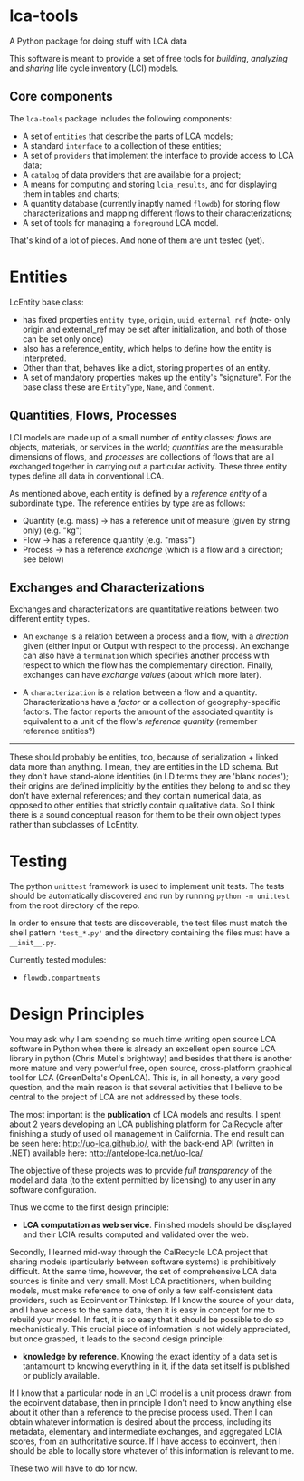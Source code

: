 # lca-tools
A Python package for doing stuff with LCA data

This software is meant to provide a set of free tools for _building_, _analyzing_ and _sharing_ life cycle inventory (LCI) models.


## Core components

The `lca-tools` package includes the following components:

 * A set of `entities` that describe the parts of LCA models;
 * A standard `interface` to a collection of these entities;
 * A set of `providers` that implement the interface to provide access to LCA data;
 * A `catalog` of data providers that are available for a project;
 * A means for computing and storing `lcia_results`, and for displaying them in tables and charts;
 * A quantity database (currently inaptly named `flowdb`) for storing flow characterizations and mapping different flows to their characterizations;
 * A set of tools for managing a `foreground` LCA model.

That's kind of a lot of pieces. And none of them are unit tested (yet).


# Entities

LcEntity base class:

 - has fixed properties `entity_type`, `origin`, `uuid`, `external_ref` (note- only origin and external_ref may be set after initialization, and both of those can be set only once)
 - also has a reference_entity, which helps to define how the entity is interpreted.
 - Other than that, behaves like a dict, storing properties of an entity.
 - A set of mandatory properties makes up the entity's "signature".  For the base class these are `EntityType`, `Name`, and `Comment`.

## Quantities, Flows, Processes

LCI models are made up of a small number of entity classes: _flows_ are objects, materials, or services in the world; _quantities_ are the measurable dimensions of flows, and _processes_ are collections of flows that are all exchanged together in carrying out a particular activity. These three entity types define all data in conventional LCA.

As mentioned above, each entity is defined by a _reference entity_ of a subordinate type.  The reference entities by type are as follows:

 * Quantity (e.g. mass) -> has a reference unit of measure (given by string only) (e.g. "kg")
 * Flow -> has a reference quantity (e.g. "mass")
 * Process -> has a reference _exchange_ (which is a flow and a direction; see below)

## Exchanges and Characterizations

Exchanges and characterizations are quantitative relations between two different entity types.

 * An `exchange` is a relation between a process and a flow, with a _direction_ given (either Input or Output with respect to the process).  An exchange can also have a `termination` which specifies another process with respect to which the flow has the complementary direction.  Finally, exchanges can have _exchange values_ (about which more later).

 * A `characterization` is a relation between a flow and a quantity.  Characterizations have a _factor_ or a collection of geography-specific factors.  The factor reports the amount of the associated quantity is equivalent to a unit of the flow's _reference quantity_ (remember reference entities?)




----- -----
These should probably be entities, too, because of serialization + linked data more than anything.  I mean, they are entities in the LD schema.  But they don't have stand-alone identities (in LD terms they are 'blank nodes'); their origins are defined implicitly by the entities they belong to and so they don't have external references; and they contain numerical data, as opposed to other entities that strictly contain qualitative data.  So I think there is a sound conceptual reason for them to be their own object types rather than subclasses of LcEntity.









# Testing

The python `unittest` framework is used to implement unit tests.  The tests should be automatically discovered and run by running `python -m unittest` from the root directory of the repo.

In order to ensure that tests are discoverable, the test files must match the shell pattern `'test_*.py'` and the directory containing the files must have a `__init__.py`.

Currently tested modules:

 * `flowdb.compartments`



# Design Principles

You may ask why I am spending so much time writing open source LCA software in Python when there is already an excellent open source LCA library in python (Chris Mutel's brightway) and besides that there is another more mature and very powerful free, open source, cross-platform graphical tool for LCA (GreenDelta's OpenLCA).  This is, in all honesty, a very good question, and the main reason is that several activities that I believe to be central to the project of LCA are not addressed by these tools.

The most important is the __publication__ of LCA models and results.  I spent about 2 years developing an LCA publishing platform for CalRecycle after finishing a study of used oil management in California.  The end result can be seen here: http://uo-lca.github.io/, with the back-end API (written in .NET) available here: http://antelope-lca.net/uo-lca/

The objective of these projects was to provide _full transparency_ of the model and data (to the extent permitted by licensing) to any user in any software configuration.

Thus we come to the first design principle:

 * __LCA computation as web service__.  Finished models should be displayed and their LCIA results computed and validated over the web.  

Secondly, I learned mid-way through the CalRecycle LCA project that sharing models (particularly between software systems) is prohibitively difficult.  At the same time, however, the set of comprehensive LCA data sources is finite and very small.  Most LCA practitioners, when building models, must make reference to one of only a few self-consistent data providers, such as Ecoinvent or Thinkstep.  If I know the source of your data, and I have access to the same data, then it is easy in concept for me to rebuild your model.  In fact, it is so easy that it should be possible to do so mechanistically.  This crucial piece of information is not widely appreciated, but once grasped, it leads to the second design principle:

 * __knowledge by reference__.  Knowing the exact identity of a data set is tantamount to knowing everything in it, if the data set itself is published or publicly available.

If I know that a particular node in an LCI model is a unit process drawn from the ecoinvent database, then in principle I don't need to know anything else about it other than a reference to the precise process used.  Then I can obtain whatever information is desired about the process, including its metadata, elementary and intermediate exchanges, and aggregated LCIA scores, from an authoritative source.  If I have access to ecoinvent, then I should be able to locally store whatever of this information is relevant to me.

These two will have to do for now.

